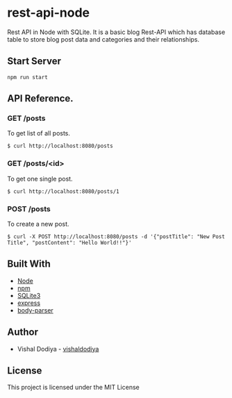 # rest-api-node
Rest API in Node with SQLite.
It is a basic blog Rest-API which has database table to store blog post data and categories and their relationships.

## Start Server
```
npm run start
```

## API Reference.

### GET /posts
To get list of all posts.
```
$ curl http://localhost:8080/posts
```

### GET /posts/\<id>
To get one single post.
```
$ curl http://localhost:8080/posts/1
```

### POST /posts
To create a new post.
```
$ curl -X POST http://localhost:8080/posts -d '{"postTitle": "New Post Title", "postContent": "Hello World!!"}'
```

## Built With
* [Node](https://nodejs.org/)
* [npm](https://www.npmjs.com/)
* [SQLite3](https://www.npmjs.com/package/sqlite3)
* [express](https://www.npmjs.com/package/express)
* [body-parser](https://www.npmjs.com/package/body-parser)

## Author
* Vishal Dodiya - [vishaldodiya](https://github.com/vishaldodiya)

## License
This project is licensed under the MIT License
